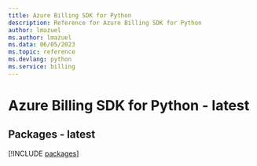 ```yaml
---
title: Azure Billing SDK for Python
description: Reference for Azure Billing SDK for Python
author: lmazuel
ms.author: lmazuel
ms.data: 06/05/2023
ms.topic: reference
ms.devlang: python
ms.service: billing
---
```

# Azure Billing SDK for Python - latest
## Packages - latest
[!INCLUDE [packages](billing-index.md)]